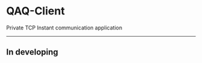 # QAQ-Client   
Private TCP Instant communication application     

-----------------
## In developing 
